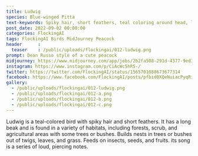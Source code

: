 ```yaml
---
title: Ludwig
species: Blue-winged Pitta
text-keywords: Spiky hair, short feathers, teal coloring around head, long beak 
post_date: 2022-09-02 00:00:00
categories: FlockingAI
tags: FlockingAI Birds MidJourney Peacock
header      :
  teaser    : /public/uploads/flockingai/012-ludwig.png
prompt: Dean Russo style of a cute peacock
midjourney: https://www.midjourney.com/app/jobs/2b2fa508-291d-4377-9ed3-4964ef42c270
instagram: https://www.instagram.com/p/CiAcWc5hR5-/
twitter: https://twitter.com/FlockingAI/status/1565701088673677314
facebook: https://www.facebook.com/FlockingAI/posts/pfbid0XQeNuiacPyqRiXZ7vEySkUbsEeNwgQURPPFGdNThGBms7dCDioh7TgkPTtsYFFyKl
gallery: 
  - /public/uploads/flockingai/012-ludwig.png
  - /public/uploads/flockingai/012-a.png
  - /public/uploads/flockingai/012-b.png
  - /public/uploads/flockingai/012-c.png
---
```


Ludwig is a teal-colored bird with spiky hair and short feathers. It has a long beak and is found in a variety of habitats, including forests, scrub, and agricultural areas with some trees or bushes. Builds nests in trees or bushes out of twigs, leaves, and grass. Feeds on insects, seeds, and fruits. its song is a series of loud, piercing notes.

